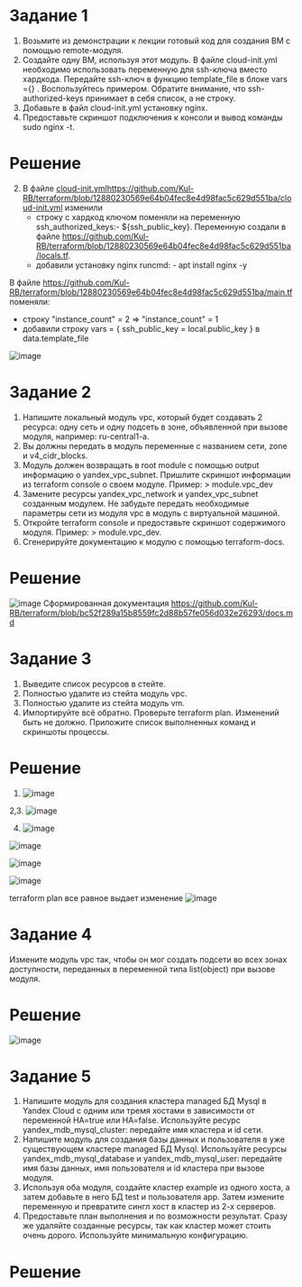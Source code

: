 # Задание 1
1. Возьмите из демонстрации к лекции готовый код для создания ВМ с помощью remote-модуля.
2. Создайте одну ВМ, используя этот модуль. В файле cloud-init.yml необходимо использовать переменную для ssh-ключа вместо хардкода. Передайте ssh-ключ в функцию template_file в блоке vars ={} . Воспользуйтесь примером. Обратите внимание, что ssh-authorized-keys принимает в себя список, а не строку.
3. Добавьте в файл cloud-init.yml установку nginx.
4. Предоставьте скриншот подключения к консоли и вывод команды sudo nginx -t.

# Решение
2. В файле [cloud-init.yml](https://github.com/Kul-RB/terraform/blob/12880230569e64b04fec8e4d98fac5c629d551ba/cloud-init.yml)https://github.com/Kul-RB/terraform/blob/12880230569e64b04fec8e4d98fac5c629d551ba/cloud-init.yml изменили
   - строку с хардкод ключом поменяли на переменную ssh_authorized_keys:- ${ssh_public_key}. Переменную создали в файле  https://github.com/Kul-RB/terraform/blob/12880230569e64b04fec8e4d98fac5c629d551ba/locals.tf.
   - добавили установку nginx runcmd: - apt install nginx -y

В файле https://github.com/Kul-RB/terraform/blob/12880230569e64b04fec8e4d98fac5c629d551ba/main.tf поменяли:
   - строку "instance_count" = 2 => "instance_count" = 1
   - добавили строку vars = { ssh_public_key = local.public_key } в data.template_file

![image](https://github.com/Kul-RB/terraform/assets/53901269/efd071a8-213a-4788-82cc-07ae6ef5da2c)

# Задание 2
1. Напишите локальный модуль vpc, который будет создавать 2 ресурса: одну сеть и одну подсеть в зоне, объявленной при вызове модуля, например: ru-central1-a.
2. Вы должны передать в модуль переменные с названием сети, zone и v4_cidr_blocks.
3. Модуль должен возвращать в root module с помощью output информацию о yandex_vpc_subnet. Пришлите скриншот информации из terraform console о своем модуле. Пример: > module.vpc_dev
4. Замените ресурсы yandex_vpc_network и yandex_vpc_subnet созданным модулем. Не забудьте передать необходимые параметры сети из модуля vpc в модуль с виртуальной машиной.
5. Откройте terraform console и предоставьте скриншот содержимого модуля. Пример: > module.vpc_dev.
6. Сгенерируйте документацию к модулю с помощью terraform-docs.

# Решение
![image](https://github.com/Kul-RB/terraform/assets/53901269/b7775a1e-c07a-4b03-b7c9-ef10ce03d679)
Сформированная документация https://github.com/Kul-RB/terraform/blob/bc52f289a15b8559fc2d88b57fe056d032e26293/docs.md

# Задание 3
1. Выведите список ресурсов в стейте.
2. Полностью удалите из стейта модуль vpc.
3. Полностью удалите из стейта модуль vm.
4. Импортируйте всё обратно. Проверьте terraform plan. Изменений быть не должно. Приложите список выполненных команд и скриншоты процессы.

# Решение
1. ![image](https://github.com/Kul-RB/terraform/assets/53901269/59566d7b-edcf-4fe9-ab8f-4f8e650da17f)

2,3. ![image](https://github.com/Kul-RB/terraform/assets/53901269/aa7b0a2a-363c-4e88-a88c-39a3f86a3168)

4. ![image](https://github.com/Kul-RB/terraform/assets/53901269/c2403656-75d5-4325-b93b-8fb77d2a4196)

![image](https://github.com/Kul-RB/terraform/assets/53901269/1763f13d-ef6a-40d8-a2ae-54bec06b76e2)

![image](https://github.com/Kul-RB/terraform/assets/53901269/3adc590c-fdaf-48e3-a62f-be4a5f17cd4d)

![image](https://github.com/Kul-RB/terraform/assets/53901269/aba0b403-ff56-449b-b386-942e720e9620)

terraform plan все равное выдает изменение 
![image](https://github.com/Kul-RB/terraform/assets/53901269/2337292a-5d94-4278-ad6f-4977e38b2ec6)

# Задание 4
Измените модуль vpc так, чтобы он мог создать подсети во всех зонах доступности, переданных в переменной типа list(object) при вызове модуля.

# Решение
![image](https://github.com/Kul-RB/terraform/assets/53901269/6ebb4e34-ec91-462a-ad31-f501f3497633)

# Задание 5
1. Напишите модуль для создания кластера managed БД Mysql в Yandex Cloud с одним или тремя хостами в зависимости от переменной HA=true или HA=false. Используйте ресурс yandex_mdb_mysql_cluster: передайте имя кластера и id сети.
2. Напишите модуль для создания базы данных и пользователя в уже существующем кластере managed БД Mysql. Используйте ресурсы yandex_mdb_mysql_database и yandex_mdb_mysql_user: передайте имя базы данных, имя пользователя и id кластера при вызове модуля.
3. Используя оба модуля, создайте кластер example из одного хоста, а затем добавьте в него БД test и пользователя app. Затем измените переменную и превратите сингл хост в кластер из 2-х серверов.
4. Предоставьте план выполнения и по возможности результат. Сразу же удаляйте созданные ресурсы, так как кластер может стоить очень дорого. Используйте минимальную конфигурацию.
# Решение
